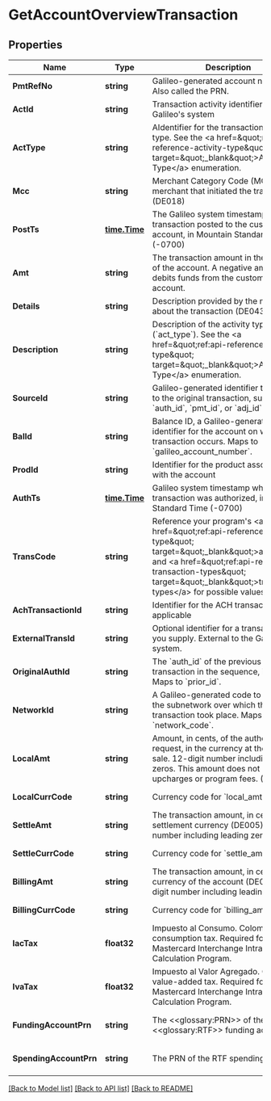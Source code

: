 # GetAccountOverviewTransaction

## Properties
Name | Type | Description | Notes
------------ | ------------- | ------------- | -------------
**PmtRefNo** | **string** | Galileo-generated account number. Also called the PRN. | [default to null]
**ActId** | **string** | Transaction activity identifier used in Galileo&#x27;s system | [default to null]
**ActType** | **string** | AIdentifier for the transaction activity type. See the &lt;a href&#x3D;\&quot;ref:api-reference-activity-type\&quot; target&#x3D;\&quot;_blank\&quot;&gt;Activity Type&lt;/a&gt; enumeration. | [default to null]
**Mcc** | **string** | Merchant Category Code (MCC) for the merchant that initiated the transaction (DE018) | [default to null]
**PostTs** | [**time.Time**](time.Time.md) | The Galileo system timestamp when the transaction posted to the customer account, in Mountain Standard Time (-0700) | [default to null]
**Amt** | **string** | The transaction amount in the currency of the account. A negative amount debits funds from the customer account. | [default to null]
**Details** | **string** | Description provided by the merchant about the transaction (DE043) | [default to null]
**Description** | **string** | Description of the activity type (&#x60;act_type&#x60;). See the &lt;a href&#x3D;\&quot;ref:api-reference-activity-type\&quot; target&#x3D;\&quot;_blank\&quot;&gt;Activity Type&lt;/a&gt; enumeration. | [default to null]
**SourceId** | **string** | Galileo-generated identifier that maps to the original transaction, such as &#x60;auth_id&#x60;, &#x60;pmt_id&#x60;, or &#x60;adj_id&#x60; | [default to null]
**BalId** | **string** | Balance ID, a Galileo-generated identifier for the account on which the transaction occurs. Maps to &#x60;galileo_account_number&#x60;. | [default to null]
**ProdId** | **string** | Identifier for the product associated with the account | [default to null]
**AuthTs** | [**time.Time**](time.Time.md) | Galileo system timestamp when the transaction was authorized, in Mountain Standard Time (-0700) | [default to null]
**TransCode** | **string** | Reference your program&#x27;s &lt;a href&#x3D;\&quot;ref:api-reference-activity-type\&quot; target&#x3D;\&quot;_blank\&quot;&gt;activity&lt;/a&gt; and &lt;a href&#x3D;\&quot;ref:api-reference-transaction-types\&quot; target&#x3D;\&quot;_blank\&quot;&gt;transaction types&lt;/a&gt; for possible values. | [default to null]
**AchTransactionId** | **string** | Identifier for the ACH transaction, if applicable | [default to null]
**ExternalTransId** | **string** | Optional identifier for a transaction that you supply. External to the Galileo system. | [default to null]
**OriginalAuthId** | **string** | The &#x60;auth_id&#x60; of the previous transaction in the sequence, if any. Maps to &#x60;prior_id&#x60;. | [default to null]
**NetworkId** | **string** | A Galileo-generated code to identify the subnetwork over which the transaction took place. Maps to &#x60;network_code&#x60;. | [default to null]
**LocalAmt** | **string** | Amount, in cents, of the authorization request, in the currency at the point of sale. 12-digit number including leading zeros. This amount does not include upcharges or program fees. (DE004) | [default to null]
**LocalCurrCode** | **string** | Currency code for &#x60;local_amt&#x60; (DE049) | [default to null]
**SettleAmt** | **string** | The transaction amount, in cents, in the settlement currency (DE005). 12-digit number including leading zeros. | [default to null]
**SettleCurrCode** | **string** | Currency code for &#x60;settle_amt&#x60; (DE050) | [default to null]
**BillingAmt** | **string** | The transaction amount, in cents, in the currency of the account (DE006). 12-digit number including leading zeros. | [default to null]
**BillingCurrCode** | **string** | Currency code for &#x60;billing_amt&#x60; (DE051) | [default to null]
**IacTax** | **float32** | Impuesto al Consumo. Colombian consumption tax. Required for the Mastercard Interchange Intracountry Calculation Program. | [optional] [default to null]
**IvaTax** | **float32** | Impuesto al Valor Agregado. Colombian value-added tax. Required for the Mastercard Interchange Intracountry Calculation Program. | [optional] [default to null]
**FundingAccountPrn** | **string** | The &lt;&lt;glossary:PRN&gt;&gt; of the &lt;&lt;glossary:RTF&gt;&gt; funding account | [optional] [default to null]
**SpendingAccountPrn** | **string** | The PRN of the RTF spending account | [optional] [default to null]

[[Back to Model list]](../README.md#documentation-for-models) [[Back to API list]](../README.md#documentation-for-api-endpoints) [[Back to README]](../README.md)

